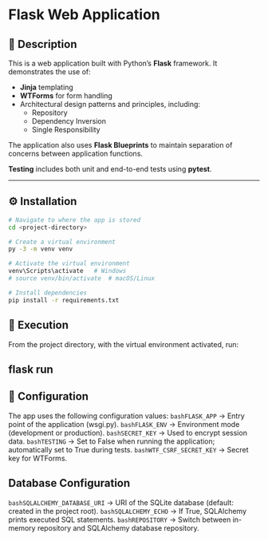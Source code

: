 # Flask Web Application

## 📌 Description
This is a web application built with Python’s **Flask** framework. It demonstrates the use of:

- **Jinja** templating  
- **WTForms** for form handling  
- Architectural design patterns and principles, including:  
  - Repository  
  - Dependency Inversion  
  - Single Responsibility  

The application also uses **Flask Blueprints** to maintain separation of concerns between application functions.  

**Testing** includes both unit and end-to-end tests using **pytest**.  

---

## ⚙️ Installation

```bash
# Navigate to where the app is stored
cd <project-directory>

# Create a virtual environment
py -3 -m venv venv

# Activate the virtual environment
venv\Scripts\activate   # Windows
# source venv/bin/activate  # macOS/Linux

# Install dependencies
pip install -r requirements.txt

```

## 🚀 Execution

From the project directory, with the virtual environment activated, run:


flask run
---

## 🔧 Configuration

The app uses the following configuration values:
```bashFLASK_APP``` → Entry point of the application (wsgi.py).
```bashFLASK_ENV``` → Environment mode (development or production).
```bashSECRET_KEY``` → Used to encrypt session data.
```bashTESTING``` → Set to False when running the application; automatically set to True during tests.
```bashWTF_CSRF_SECRET_KEY``` → Secret key for WTForms.

## Database Configuration
```bashSQLALCHEMY_DATABASE_URI``` → URI of the SQLite database (default: created in the project root).
```bashSQLALCHEMY_ECHO``` → If True, SQLAlchemy prints executed SQL statements.
```bashREPOSITORY``` → Switch between in-memory repository and SQLAlchemy database repository.
